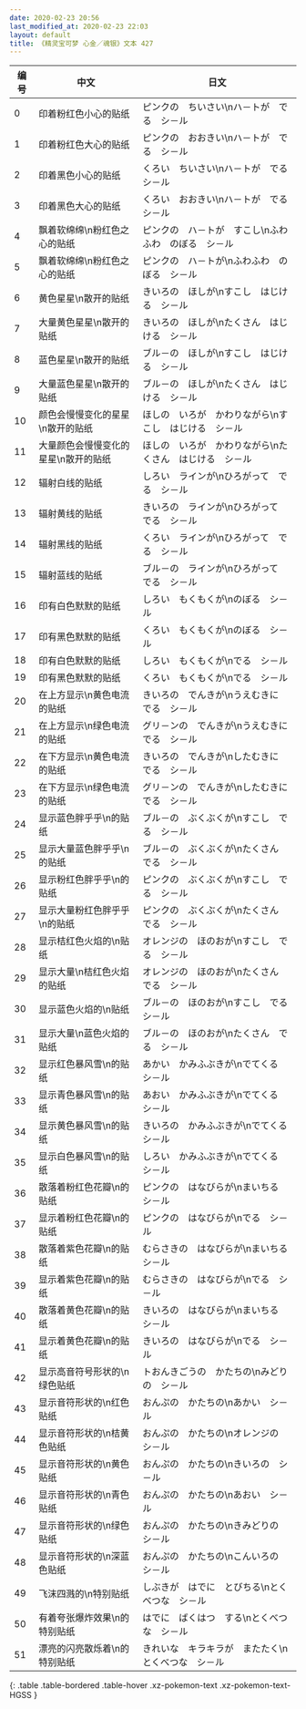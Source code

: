 ```yaml
---
date: 2020-02-23 20:56
last_modified_at: 2020-02-23 22:03
layout: default
title: 《精灵宝可梦 心金／魂银》文本 427
---
```

| 编号 | 中文 | 日文 |
| ---- | ---- | ---- |
| 0 | 印着粉红色小心的贴纸 | ピンクの　ちいさい\nハ－トが　でる　シ－ル |
| 1 | 印着粉红色大心的贴纸 | ピンクの　おおきい\nハ－トが　でる　シ－ル |
| 2 | 印着黑色小心的贴纸 | くろい　ちいさい\nハ－トが　でる　シ－ル |
| 3 | 印着黑色大心的贴纸 | くろい　おおきい\nハ－トが　でる　シ－ル |
| 4 | 飘着软绵绵\n粉红色之心的贴纸 | ピンクの　ハ－トが　すこし\nふわふわ　のぼる　シ－ル |
| 5 | 飘着软绵绵\n粉红色之心的贴纸 | ピンクの　ハ－トが\nふわふわ　のぼる　シ－ル |
| 6 | 黄色星星\n散开的贴纸 | きいろの　ほしが\nすこし　はじける　シ－ル |
| 7 | 大量黄色星星\n散开的贴纸 | きいろの　ほしが\nたくさん　はじける　シ－ル |
| 8 | 蓝色星星\n散开的贴纸 | ブル－の　ほしが\nすこし　はじける　シ－ル |
| 9 | 大量蓝色星星\n散开的贴纸 | ブル－の　ほしが\nたくさん　はじける　シ－ル |
| 10 | 颜色会慢慢变化的星星\n散开的贴纸 | ほしの　いろが　かわりながら\nすこし　はじける　シ－ル |
| 11 | 大量颜色会慢慢变化的星星\n散开的贴纸 | ほしの　いろが　かわりながら\nたくさん　はじける　シ－ル |
| 12 | 辐射白线的贴纸 | しろい　ラインが\nひろがって　でる　シ－ル |
| 13 | 辐射黄线的贴纸 | きいろの　ラインが\nひろがって　でる　シ－ル |
| 14 | 辐射黑线的贴纸 | くろい　ラインが\nひろがって　でる　シ－ル |
| 15 | 辐射蓝线的贴纸 | ブル－の　ラインが\nひろがって　でる　シ－ル |
| 16 | 印有白色默默的贴纸 | しろい　もくもくが\nのぼる　シ－ル |
| 17 | 印有黑色默默的贴纸 | くろい　もくもくが\nのぼる　シ－ル |
| 18 | 印有白色默默的贴纸 | しろい　もくもくが\nでる　シ－ル |
| 19 | 印有黑色默默的贴纸 | くろい　もくもくが\nでる　シ－ル |
| 20 | 在上方显示\n黄色电流的贴纸 | きいろの　でんきが\nうえむきに　でる　シ－ル |
| 21 | 在上方显示\n绿色电流的贴纸 | グリ－ンの　でんきが\nうえむきに　でる　シ－ル |
| 22 | 在下方显示\n黄色电流的贴纸 | きいろの　でんきが\nしたむきに　でる　シ－ル |
| 23 | 在下方显示\n绿色电流的贴纸 | グリ－ンの　でんきが\nしたむきに　でる　シ－ル |
| 24 | 显示蓝色胖乎乎\n的贴纸 | ブル－の　ぶくぶくが\nすこし　でる　シ－ル |
| 25 | 显示大量蓝色胖乎乎\n的贴纸 | ブル－の　ぶくぶくが\nたくさん　でる　シ－ル |
| 26 | 显示粉红色胖乎乎\n的贴纸 | ピンクの　ぶくぶくが\nすこし　でる　シ－ル |
| 27 | 显示大量粉红色胖乎乎\n的贴纸 | ピンクの　ぶくぶくが\nたくさん　でる　シ－ル |
| 28 | 显示桔红色火焰的\n贴纸 | オレンジの　ほのおが\nすこし　でる　シ－ル |
| 29 | 显示大量\n桔红色火焰的贴纸 | オレンジの　ほのおが\nたくさん　でる　シ－ル |
| 30 | 显示蓝色火焰的\n贴纸 | ブル－の　ほのおが\nすこし　でる　シ－ル |
| 31 | 显示大量\n蓝色火焰的贴纸 | ブル－の　ほのおが\nたくさん　でる　シ－ル |
| 32 | 显示红色暴风雪\n的贴纸 | あかい　かみふぶきが\nでてくる　シ－ル |
| 33 | 显示青色暴风雪\n的贴纸 | あおい　かみふぶきが\nでてくる　シ－ル |
| 34 | 显示黄色暴风雪\n的贴纸 | きいろの　かみふぶきが\nでてくる　シ－ル |
| 35 | 显示白色暴风雪\n的贴纸 | しろい　かみふぶきが\nでてくる　シ－ル |
| 36 | 散落着粉红色花瓣\n的贴纸 | ピンクの　はなびらが\nまいちる　シ－ル |
| 37 | 显示着粉红色花瓣\n的贴纸 | ピンクの　はなびらが\nでる　シ－ル |
| 38 | 散落着紫色花瓣\n的贴纸 | むらさきの　はなびらが\nまいちる　シ－ル |
| 39 | 显示着紫色花瓣\n的贴纸 | むらさきの　はなびらが\nでる　シ－ル |
| 40 | 散落着黄色花瓣\n的贴纸 | きいろの　はなびらが\nまいちる　シ－ル |
| 41 | 显示着黄色花瓣\n的贴纸 | きいろの　はなびらが\nでる　シ－ル |
| 42 | 显示高音符号形状的\n绿色贴纸 | トおんきごうの　かたちの\nみどりの　シ－ル |
| 43 | 显示音符形状的\n红色贴纸 | おんぷの　かたちの\nあかい　シ－ル |
| 44 | 显示音符形状的\n桔黄色贴纸 | おんぷの　かたちの\nオレンジの　シ－ル |
| 45 | 显示音符形状的\n黄色贴纸 | おんぷの　かたちの\nきいろの　シ－ル |
| 46 | 显示音符形状的\n青色贴纸 | おんぷの　かたちの\nあおい　シ－ル |
| 47 | 显示音符形状的\n绿色贴纸 | おんぷの　かたちの\nきみどりの　シ－ル |
| 48 | 显示音符形状的\n深蓝色贴纸 | おんぷの　かたちの\nこんいろの　シ－ル |
| 49 | 飞沫四溅的\n特别贴纸 | しぶきが　はでに　とびちる\nとくべつな　シ－ル |
| 50 | 有着夸张爆炸效果\n的特别贴纸 | はでに　ばくはつ　する\nとくべつな　シ－ル |
| 51 | 漂亮的闪亮散烁着\n的特别贴纸 | きれいな　キラキラが　またたく\nとくべつな　シ－ル |
{: .table .table-bordered .table-hover .xz-pokemon-text .xz-pokemon-text-HGSS }